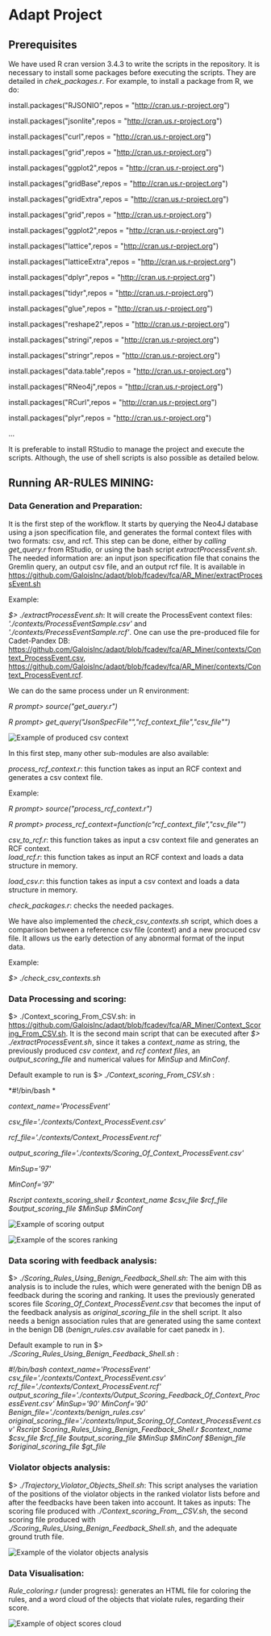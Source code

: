 # Adapt Project

## Prerequisites
We have used R cran version 3.4.3 to write the scripts in the repository. 
It is necessary to install some packages before executing the scripts. They are detailed in *chek_packages.r*.
For example, to install a package from R, we do:

install.packages("RJSONIO",repos = "http://cran.us.r-project.org")

install.packages("jsonlite",repos = "http://cran.us.r-project.org")

install.packages("curl",repos = "http://cran.us.r-project.org")

install.packages("grid",repos = "http://cran.us.r-project.org")

install.packages("ggplot2",repos = "http://cran.us.r-project.org")

install.packages("gridBase",repos = "http://cran.us.r-project.org")

install.packages("gridExtra",repos = "http://cran.us.r-project.org")

install.packages("grid",repos = "http://cran.us.r-project.org")

install.packages("ggplot2",repos = "http://cran.us.r-project.org")

install.packages("lattice",repos = "http://cran.us.r-project.org")

install.packages("latticeExtra",repos = "http://cran.us.r-project.org")

install.packages("dplyr",repos = "http://cran.us.r-project.org")

install.packages("tidyr",repos = "http://cran.us.r-project.org")

install.packages("glue",repos = "http://cran.us.r-project.org")

install.packages("reshape2",repos = "http://cran.us.r-project.org")

install.packages("stringi",repos = "http://cran.us.r-project.org")

install.packages("stringr",repos = "http://cran.us.r-project.org")

install.packages("data.table",repos = "http://cran.us.r-project.org")

install.packages("RNeo4j",repos = "http://cran.us.r-project.org")

install.packages("RCurl",repos = "http://cran.us.r-project.org")

install.packages("plyr",repos = "http://cran.us.r-project.org")

...
 
It is preferable to install RStudio to manage the project and execute the scripts. Although, the use of shell scripts is also possible as detailed below.


 
## Running AR-RULES MINING: 
### Data Generation and Preparation:
It is the first step of the workflow. It starts by querying the Neo4J database using a json specification file, and generates the formal context files with two formats: csv, and rcf.
This step can be done, either by *calling get_query.r* from RStudio, or using the bash script *extractProcessEvent.sh*. The needed information are: an input json specification file that conains the Gremlin query, an output csv file, and an output rcf file.
It is available in https://github.com/GaloisInc/adapt/blob/fcadev/fca/AR_Miner/extractProcessEvent.sh

Example: 

*$> ./extractProcessEvent.sh*:
It will create the ProcessEvent context files: *'./contexts/ProcessEventSample.csv'* and *'./contexts/PrecessEventSample.rcf'*. One can use the pre-produced file for Cadet-Pandex DB: https://github.com/GaloisInc/adapt/blob/fcadev/fca/AR_Miner/contexts/Context_ProcessEvent.csv, https://github.com/GaloisInc/adapt/blob/fcadev/fca/AR_Miner/contexts/Context_ProcessEvent.rcf.

We can do the same process under un R environment:

*R prompt> source("get_auery.r")*

*R prompt> get_query("JsonSpecFile"","rcf_context_file","csv_file"")*

![Example of produced csv context](./img/context.jpeg)

In this first step, many other sub-modules are also available:

*process_rcf_context.r*:  this function takes as input an RCF context and generates a csv context file.

Example:

*R prompt> source("process_rcf_context.r")*

*R prompt> process_rcf_context=function(c"rcf_context_file","csv_file"")*

*csv_to_rcf.r*:  this function takes as input a csv context file and generates an RCF context.  
*load_rcf.r*:  this function takes as input an RCF context and loads a data structure in memory.

*load_csv.r*: this function takes as input a csv context and loads a data structure in memory.

*check_packages.r*: checks the needed packages.

We have also implemented the *check_csv_contexts.sh* script, which does a comparison between a reference csv file (context) and a new procuced csv file. It allows us the early detection of any abnormal format of the input data.

Example: 

*$> ./check_csv_contexts.sh*

### Data Processing and scoring:

\$> ./Context_scoring_From_CSV.sh: in https://github.com/GaloisInc/adapt/blob/fcadev/fca/AR_Miner/Context_Scoring_From_CSV.sh.
It is the second main script that can be executed after *$> ./extractProcessEvent.sh*, since it takes a *context_name* as string, the previously produced *csv context*, and *rcf context files*, an *output_scoring_file* and numerical values for *MinSup* and *MinConf*.

 
Default example to run is \$> *./Context_scoring_From_CSV.sh* :

*#!/bin/bash *

*context_name='ProcessEvent'*

*csv_file='./contexts/Context_ProcessEvent.csv'*

*rcf_file='./contexts/Context_ProcessEvent.rcf'*

*output_scoring_file='./contexts/Scoring_Of_Context_ProcessEvent.csv'*

*MinSup='97'*

*MinConf='97'*

*Rscript contexts_scoring_shell.r $context_name $csv_file $rcf_file $output_scoring_file $MinSup $MinConf*
 
 
![Example of scoring output](./img/rank.jpeg)

![Example of the scores ranking](./img/rank2.jpeg)


### Data scoring with feedback analysis:
 
 \$>  *./Scoring_Rules_Using_Benign_Feedback_Shell.sh*: The aim with this analysis is to include the rules, which were generated with the benign DB as feedback during the scoring and ranking. It uses the previously generated scores file *Scoring_Of_Context_ProcessEvent.csv* that becomes the input of the feedback analysis as *original_scoring_file* in the shell script. It also needs a benign association rules that are generated using the same context in the benign DB (*benign_rules.csv* available for caet panedx in ). 
 
Default example to run in \$> *./Scoring_Rules_Using_Benign_Feedback_Shell.sh* :

*#!/bin/bash*
*context_name='ProcessEvent'*
*csv_file='./contexts/Context_ProcessEvent.csv'*
*rcf_file='./contexts/Context_ProcessEvent.rcf'*
*output_scoring_file='./contexts/Output_Scoring_Feedback_Of_Context_ProcessEvent.csv'*
*MinSup='90'*
*MinConf='90'*
*Benign_file='./contexts/benign_rules.csv'*
*original_scoring_file='./contexts/Input_Scoring_Of_Context_ProcessEvent.csv'*
*Rscript Scoring_Rules_Using_Benign_Feedback_Shell.r $context_name $csv_file $rcf_file $output_scoring_file $MinSup $MinConf $Benign_file $original_scoring_file $gt_file*
 

### Violator objects analysis:

\$>  *./Trajectory_Violator_Objects_Shell.sh*: This script analyses the variation of the positions of the violator objects in the ranked violator lists before and after the feedbacks have been taken into account. It takes as inputs: The scoring file produced with *./Context_scoring_From__CSV.sh*, the second scoring file produced with   *./Scoring_Rules_Using_Benign_Feedback_Shell.sh*, and the adequate ground truth file.


![Example of the violator objects analysis](./img/feedback.jpeg)

### Data Visualisation:
 
*Rule_coloring.r* (under progress): generates an HTML file for coloring the rules, and a word cloud of the objects that violate rules, regarding their score.
 

![Example of object scores cloud](./img/cloud.jpeg)
